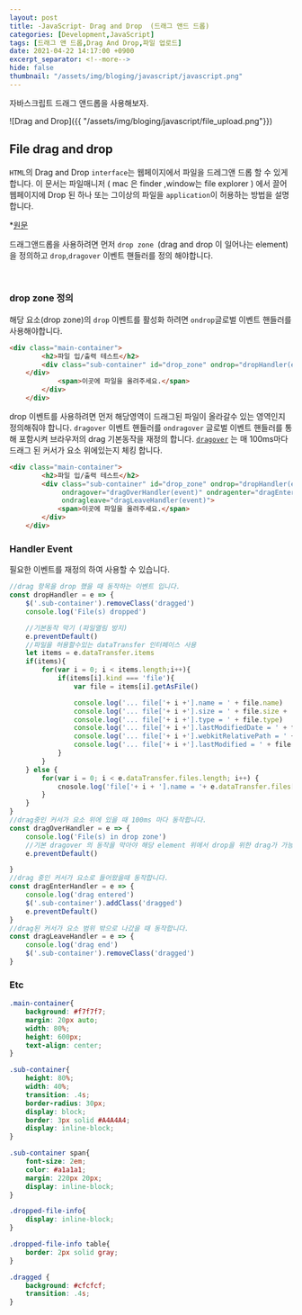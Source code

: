 ```yaml
---
layout: post
title: -JavaScript- Drag and Drop  (드래그 앤드 드롭)
categories: [Development,JavaScript]
tags: [드래그 앤 드롭,Drag And Drop,파일 업로드]
date: 2021-04-22 14:17:00 +0900
excerpt_separator: <!--more-->
hide: false
thumbnail: "/assets/img/bloging/javascript/javascript.png"
---
```


자바스크립트 드래그 앤드롭을 사용해보자.

<!--more-->

![Drag and Drop]({{ "/assets/img/bloging/javascript/file_upload.png"}})


## File drag and drop

`HTML`의 Drag and Drop `interface`는 웹페이지에서 파일을 드레그앤 드롭 할 수 있게 합니다. 이 문서는 파일매니저 ( mac 은 finder ,window는 file explorer ) 에서 끌어 웹페이지에 Drop 된 하나 또는 그이상의 파일을 `application`이 허용하는 방법을 설명합니다.

*[원문](https://developer.mozilla.org/en-US/docs/Web/API/HTML_Drag_and_Drop_API/File_drag_and_drop)

드래그앤드롭을 사용하려면 먼저 `drop zone `(drag and drop 이 일어나는 element)을 정의하고 `drop`,`dragover` 이벤트 핸들러를 정의 해야합니다.

<br>

### drop zone 정의

해당 요소(drop zone)의  `drop` 이벤트를 활성화 하려면 `ondrop`글로벌 이벤트 핸들러를 사용해야합니다.

```html
<div class="main-container">
        <h2>파일 입/출력 테스트</h2>
        <div class="sub-container" id="drop_zone" ondrop="dropHandler(event)">
    </div>
            <span>이곳에 파일을 올려주세요.</span>
        </div>
    </div>
```

drop 이벤트를 사용하려면  먼저 해당영역이 드래그된 파일이 올라갈수 있는 영역인지 정의해줘야 합니다.  `dragover` 이벤트 핸들러를  `ondragover`  글로벌 이벤트 핸들러를 통해 포함시켜 브라우저의 drag 기본동작을 재정의 합니다. [`dragover`](https://developer.mozilla.org/en-US/docs/Web/API/Document/dragover_event) 는 매 100ms마다 드래그 된 커서가 요소 위에있는지 체킹 합니다.

```html
<div class="main-container">
        <h2>파일 입/출력 테스트</h2>
        <div class="sub-container" id="drop_zone" ondrop="dropHandler(event)"
             ondragover="dragOverHandler(event)" ondragenter="dragEnterHandler(event)"
             ondragleave="dragLeaveHandler(event)">
            <span>이곳에 파일을 올려주세요.</span>
        </div>
    </div>
```

### Handler Event

필요한 이벤트를 재정의 하여 사용할 수 있습니다.

```javascript
//drag 항목을 drop 했을 때 동작하는 이벤트 입니다.
const dropHandler = e => {
    $('.sub-container').removeClass('dragged')
    console.log('File(s) dropped')

    //기본동작 막기 (파일열림 방지)
    e.preventDefault()
    //파일을 허용할수있는 dataTransfer 인터페이스 사용
    let items = e.dataTransfer.items
    if(items){
        for(var i = 0; i < items.length;i++){
            if(items[i].kind === 'file'){
                var file = items[i].getAsFile()

                console.log('... file['+ i +'].name = ' + file.name)
                console.log('... file['+ i +'].size = ' + file.size + ' B')
                console.log('... file['+ i +'].type = ' + file.type)
                console.log('... file['+ i +'].lastModifiedDate = ' + file.lastModifiedDate)
                console.log('... file['+ i +'].webkitRelativePath = ' + file.webkitRelativePath)
                console.log('... file['+ i +'].lastModified = ' + file.lastModified)
            }
        }
    } else {
        for(var i = 0; i < e.dataTransfer.files.length; i++) {
            cnosole.log('file['+ i + '].name = '+ e.dataTransfer.files[i].name)
        }
    }
}
//drag중인 커서가 요소 위에 있을 때 100ms 마다 동작합니다.
const dragOverHandler = e => {
    console.log('File(s) in drop zone')
    //기본 dragover 의 동작을 막아야 해당 element 위에서 drop을 위한 drag가 가능하다.
    e.preventDefault()

}
//drag 중인 커서가 요소로 들어왔을때 동작합니다.
const dragEnterHandler = e => {
    console.log('drag entered')
    $('.sub-container').addClass('dragged')
    e.preventDefault()
}
//drag된 커서가 요소 범위 밖으로 나갔을 때 동작합니다.
const dragLeaveHandler = e => {
    console.log('drag end')
    $('.sub-container').removeClass('dragged')
}
```
### Etc
```css
.main-container{
    background: #f7f7f7;
    margin: 20px auto;
    width: 80%;
    height: 600px;
    text-align: center;
}

.sub-container{
    height: 80%;
    width: 40%;
    transition: .4s;
    border-radius: 30px;
    display: block;
    border: 3px solid #A4A4A4;
    display: inline-block;
}

.sub-container span{
    font-size: 2em;
    color: #a1a1a1;
    margin: 220px 20px;
    display: inline-block;
}

.dropped-file-info{
    display: inline-block;
}

.dropped-file-info table{
    border: 2px solid gray;
}

.dragged {
    background: #cfcfcf;
    transition: .4s;
}
```
